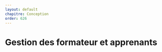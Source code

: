 ```yaml
---
layout: default
chapitre: Conception
order: 626
---
```


# Gestion des formateur et apprenants 

<!-- TODO backend-3 : Gestion des formateurs et apprenants en utilisant l'héritage ( voir lab-héritage) -->

<!-- 
- Création d'un schéma de navigation 
- Utilisation de lab héritage 
 -->